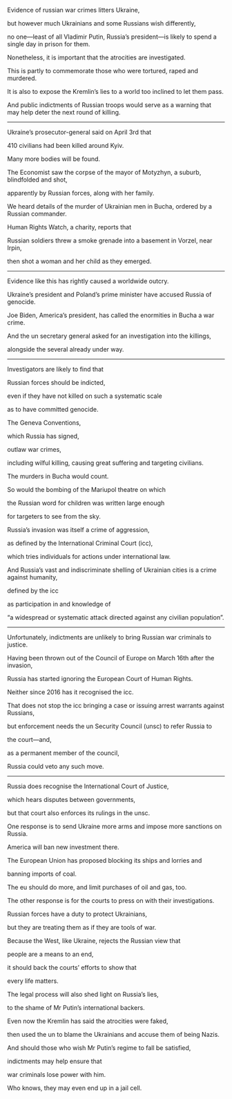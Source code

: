 Evidence of russian war crimes litters Ukraine, 

but however much Ukrainians and some Russians wish differently, 

no one—least of all Vladimir Putin, Russia’s president—is likely to spend a single day in prison for them. 

Nonetheless, it is important that the atrocities are investigated. 

This is partly to commemorate those who were tortured, raped and murdered. 

It is also to expose the Kremlin’s lies to a world too inclined to let them pass. 

And public indictments of Russian troops would serve as a warning that may help deter the next round of killing.


---


Ukraine’s prosecutor-general said on April 3rd that 

410 civilians had been killed around Kyiv. 

Many more bodies will be found. 

The Economist saw the corpse of the mayor of Motyzhyn, a suburb, blindfolded and shot, 

apparently by Russian forces, along with her family. 

We heard details of the murder of Ukrainian men in Bucha, ordered by a Russian commander. 

Human Rights Watch, a charity, reports that 

Russian soldiers threw a smoke grenade into a basement in Vorzel, near Irpin, 

then shot a woman and her child as they emerged.


---


Evidence like this has rightly caused a worldwide outcry. 

Ukraine’s president and Poland’s prime minister have accused Russia of genocide. 

Joe Biden, America’s president, has called the enormities in Bucha a war crime. 

And the un secretary general asked for an investigation into the killings, 

alongside the several already under way.


---


Investigators are likely to find that 

Russian forces should be indicted, 

even if they have not killed on such a systematic scale 

as to have committed genocide. 

The Geneva Conventions, 

which Russia has signed, 

outlaw war crimes, 

including wilful killing, causing great suffering and targeting civilians. 


The murders in Bucha would count. 

So would the bombing of the Mariupol theatre on which 

the Russian word for children was written large enough 

for targeters to see from the sky. 


Russia’s invasion was itself a crime of aggression, 

as defined by the International Criminal Court (icc), 

which tries individuals for actions under international law. 

And Russia’s vast and indiscriminate shelling of Ukrainian cities is a crime against humanity, 

defined by the icc 

as participation in and knowledge of 

“a widespread or systematic attack directed against any civilian population”.


---

Unfortunately, indictments are unlikely to bring Russian war criminals to justice. 

Having been thrown out of the Council of Europe on March 16th after the invasion, 

Russia has started ignoring the European Court of Human Rights. 

Neither since 2016 has it recognised the icc. 

That does not stop the icc bringing a case or issuing arrest warrants against Russians, 

but enforcement needs the un Security Council (unsc) to refer Russia to 

the court—and, 

as a permanent member of the council, 

Russia could veto any such move. 


---

Russia does recognise the International Court of Justice, 

which hears disputes between governments, 

but that court also enforces its rulings in the unsc.



One response is to send Ukraine more arms and impose more sanctions on Russia. 

America will ban new investment there. 

The European Union has proposed blocking its ships and lorries and 

banning imports of coal. 

The eu should do more, and limit purchases of oil and gas, too.



The other response is for the courts to press on with their investigations. 

Russian forces have a duty to protect Ukrainians, 

but they are treating them as if they are tools of war. 

Because the West, like Ukraine, rejects the Russian view that 

people are a means to an end, 

it should back the courts’ efforts to show that 

every life matters. 


The legal process will also shed light on Russia’s lies, 

to the shame of Mr Putin’s international backers.

Even now the Kremlin has said the atrocities were faked, 

then used the un to blame the Ukrainians and accuse them of being Nazis. 

And should those who wish Mr Putin’s regime to fall be satisfied,

indictments may help ensure that 

war criminals lose power with him. 

Who knows, they may even end up in a jail cell. 



